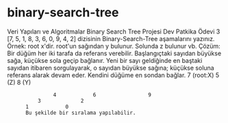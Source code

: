 # binary-search-tree
Veri Yapıları ve Algoritmalar 
Binary Search Tree Projesi Dev Patkika Ödevi 3
[7, 5, 1, 8, 3, 6, 0, 9, 4, 2] dizisinin Binary-Search-Tree aşamalarını yazınız.
Örnek: root x'dir. root'un sağından y bulunur. Solunda z bulunur vb.
Çözüm: Bir düğüm her iki tarafa da referans verebilir. 
Başlangıçtaki sayıdan büyükse sağa, küçükse sola geçip bağlanır. 
Yeni bir sayı geldiğinde en baştaki sayıdan itibaren sorgulayarak, o sayıdan büyükse sağına; küçükse soluna referans alarak devam eder. 
Kendini düğüme en sondan bağlar. 
                                  7 (root:X)
                           5 (Z)            8 (Y)
                       
                   4            6                 9
              3             2 
          1            0
          Bu şekilde bir sıralama yapılabilir. 
